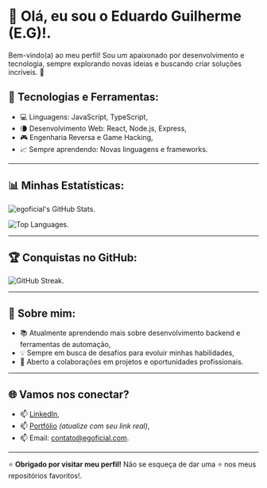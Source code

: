 # 👋 Olá, eu sou o Eduardo Guilherme (E.G)!.

Bem-vindo(a) ao meu perfil! Sou um apaixonado por desenvolvimento e tecnologia, sempre explorando novas ideias e buscando criar soluções incríveis. 🚀

## 🔧 Tecnologias e Ferramentas:

- 💻 Linguagens: JavaScript, TypeScript,
- 🌘 Desenvolvimento Web: React, Node.js, Express,
- 🎮 Engenharia Reversa e Game Hacking,
- 📈 Sempre aprendendo: Novas linguagens e frameworks.

---

## 📊 Minhas Estatísticas:

![egoficial's GitHub Stats](https://github-readme-stats.vercel.app/api?username=egoficial&show_icons=true&theme=default&locale=pt-br).

![Top Languages](https://github-readme-stats.vercel.app/api/top-langs/?username=egoficial&layout=compact&theme=default&locale=pt-br).

---

## 🏆 Conquistas no GitHub:

![GitHub Streak](https://github-readme-streak-stats.herokuapp.com/?user=egoficial&theme=default&locale=pt-br).

---

## 🌱 Sobre mim:

- 📚 Atualmente aprendendo mais sobre desenvolvimento backend e ferramentas de automação,
- 💡 Sempre em busca de desafios para evoluir minhas habilidades,
- 💼 Aberto a colaborações em projetos e oportunidades profissionais.

---

## 🌐 Vamos nos conectar?

- 📫 [LinkedIn](https://linkedin.com/in/egoficial),
- 📫 [Portfólio](https://seu-portfolio.com) *(atualize com seu link real)*,
- 📫 Email: contato@egoficial.com.

---

⭐️ **Obrigado por visitar meu perfil!** Não se esqueça de dar uma ⭐️ nos meus repositórios favoritos!.
